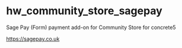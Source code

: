 # hw_community_store_sagepay
Sage Pay (Form) payment add-on for Community Store for concrete5

https://sagepay.co.uk




